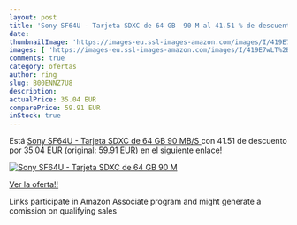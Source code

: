 ```yaml
---
layout: post
title: 'Sony SF64U - Tarjeta SDXC de 64 GB  90 M al 41.51 % de descuento'
date: 
thumbnailImage: 'https://images-eu.ssl-images-amazon.com/images/I/419E7wLT%2ByL._SL200_.jpg'
images: [ 'https://images-eu.ssl-images-amazon.com/images/I/419E7wLT%2ByL._SL200_.jpg' ]
comments: true
category: ofertas
author: ring
slug: B00ENNZ7U8
description:
actualPrice: 35.04 EUR
comparePrice: 59.91 EUR
inStock: true
---
```


Está [Sony SF64U - Tarjeta SDXC de 64 GB  90 MB/S ](https://www.amazon.es/dp/B00ENNZ7U8/?tag=tolees-21) con 41.51 de descuento por 35.04 EUR (original: 59.91 EUR) en el siguiente enlace!

[![Sony SF64U - Tarjeta SDXC de 64 GB  90 M](https://images-eu.ssl-images-amazon.com/images/I/419E7wLT%2ByL._SL200_.jpg)](https://www.amazon.es/dp/B00ENNZ7U8/?tag=tolees-21)

[Ver la oferta!!](https://www.amazon.es/dp/B00ENNZ7U8/?tag=tolees-21)

Links participate in Amazon Associate program and might generate a comission on qualifying sales


